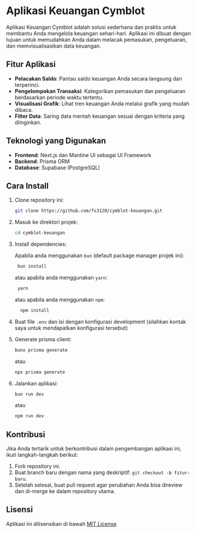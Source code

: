 # Aplikasi Keuangan Cymblot

Aplikasi Keuangan Cymblot adalah solusi sederhana dan praktis untuk membantu Anda mengelola keuangan sehari-hari. Aplikasi ini dibuat dengan tujuan untuk memudahkan Anda dalam melacak pemasukan, pengeluaran, dan memvisualisasikan data keuangan.

## Fitur Aplikasi

- **Pelacakan Saldo**: Pantau saldo keuangan Anda secara langsung dan terperinci.
- **Pengelompokan Transaksi**: Kategorikan pemasukan dan pengeluaran berdasarkan periode waktu tertentu.
- **Visualisasi Grafik**: Lihat tren keuangan Anda melalui grafik yang mudah dibaca.
- **Filter Data**: Saring data mentah keuangan sesuai dengan kriteria yang diinginkan.

## Teknologi yang Digunakan

- **Frontend**: Next.js dan Mantine UI sebagai UI Framework
- **Backend**: Prisma ORM
- **Database**: Supabase (PostgreSQL)

## Cara Install

1. Clone repository ini:

   ```bash
   git clone https://github.com/fs3120/cymblot-keuangan.git
   ```

2. Masuk ke direktori projek:

   ```bash
   cd cymblot-keuangan
   ```

3. Install dependencies:

   Apabila anda menggunakan `bun` (default package manager projek ini):

   ```bash
    bun install
   ```

   atau apabila anda menggunakan `yarn`:

   ```bash
    yarn
   ```

   atau apabila anda menggunakan `npm`:

   ```bash
     npm install
   ```

4. Buat file `.env` dan isi dengan konfigurasi development (silahkan kontak saya untuk mendapatkan konfigurasi tersebut)
5. Generate prisma client:

   ```bash
   bunx prisma generate
   ```

   atau

   ```bash
   npx prisma generate
   ```

6. Jalankan aplikasi:

   ```bash
   bun run dev
   ```

   atau

   ```bash
   npm run dev
   ```

## Kontribusi

Jika Anda tertarik untuk berkontribusi dalam pengembangan aplikasi ini, ikuti langkah-langkah berikut:

1. Fork repository ini.
2. Buat branch baru dengan nama yang deskriptif: `git checkout -b fitur-baru`.
3. Setelah selesai, buat pull request agar perubahan Anda bisa direview dan di-merge ke dalam repository utama.

## Lisensi

Aplikasi ini dilisensikan di bawah [MIT License](https://github.com/fs3120/cymblot-keuangan/blob/1.3/LICENSE.md)

